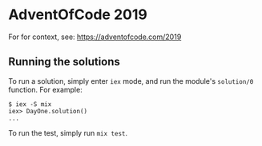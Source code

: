 # AdventOfCode 2019

For for context, see: https://adventofcode.com/2019

## Running the solutions

To run a solution, simply enter `iex` mode, and run the module's
`solution/0` function. For example:

```
$ iex -S mix
iex> DayOne.solution()
...
```

To run the test, simply run `mix test`.
